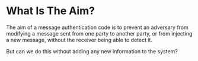# What Is The Aim?
The aim of a message authentication code is to prevent an adversary from modifying a message sent from one party to another party, or from injecting a new message, without the receiver being able to detect it.

But can we do this without adding any new information to the system? 